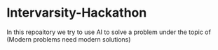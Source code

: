 # Intervarsity-Hackathon
In this repoaitory we try to use AI to solve a problem under the topic of  (Modern problems need modern solutions)
